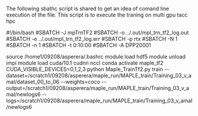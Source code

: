 The following sbathc script is shared to get an idea of comand line execution of the file. This script is to execute the traning on multi gpu tacc hpc


#!/bin/bash
#SBATCH -J mpTrnTF2
#SBATCH -o ../.out/mpl_trn_tf2_log.out
#SBATCH -e ../.out/mpl_trn_tf2_log.err
#SBATCH -p rtx
#SBATCH -N 1
#SBATCH -n 1
#SBATCH -t 0:10:00
#SBATCH -A DPP20001

source /home1/09208/asperera/.bashrc
module load hdf5
module unload impi
module load cuda/10.1 cudnn nccl
conda activate maple_tf2
CUDA_VISIBLE_DEVICES=0,1,2,3
python Maple_TrainTf2.py train --dataset=/scratch1/09208/asperera/maple_run/MAPLE_train/Training_03_v_amal/dataset_00_to_06 
--weights=coco --output=/scratch1/09208/asperera/maple_run/MAPLE_train/Training_03_v_amal/newlogs6 
--logs=/scratch1/09208/asperera/maple_run/MAPLE_train/Training_03_v_amal/newlogs6
